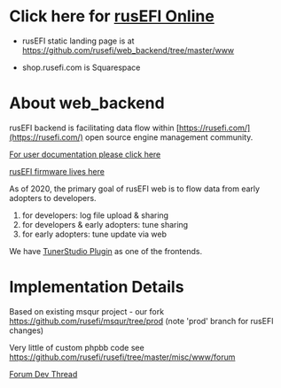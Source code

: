 # Click here for [rusEFI Online](https://rusefi.com/online)

* rusEFI static landing page is at https://github.com/rusefi/web_backend/tree/master/www

* shop.rusefi.com is Squarespace


# About web_backend

rusEFI backend is facilitating data flow within [https://rusefi.com/](https://rusefi.com/) open source engine management community.

[For user documentation please click here](https://github.com/rusefi/rusefi/wiki/Online)

[rusEFI firmware lives here](https://github.com/rusefi/rusefi)


As of 2020, the primary goal of rusEFI web is to flow data from early adopters to developers.

1) for developers: log file upload & sharing
1) for developers & early adopters: tune sharing
1) for early adopters: tune update via web



We have [TunerStudio Plugin](https://github.com/rusefi/rusefi/wiki/TS-Plugin) as one of the frontends.

# Implementation Details

Based on existing msqur project - our fork https://github.com/rusefi/msqur/tree/prod (note 'prod' branch for rusEFI changes)

Very little of custom phpbb code see https://github.com/rusefi/rusefi/tree/master/misc/www/forum

[Forum Dev Thread](https://rusefi.com/forum/viewtopic.php?f=5&t=2207)
